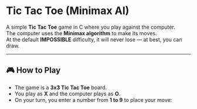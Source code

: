 # Tic Tac Toe (Minimax AI)

A simple **Tic Tac Toe** game in C where you play against the computer.  
The computer uses the **Minimax algorithm** to make its moves.  
At the default **IMPOSSIBLE** difficulty, it will never lose — at best, you can draw.

---

## 🎮 How to Play

- The game is a **3x3 Tic Tac Toe** board.
- You play as **X** and the computer plays as **O**.
- On your turn, you enter a number from **1 to 9** to place your move:

